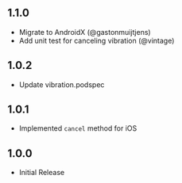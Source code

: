## 1.1.0

- Migrate to AndroidX (@gastonmuijtjens)
- Add unit test for canceling vibration (@vintage) 

## 1.0.2

- Update vibration.podspec

## 1.0.1

- Implemented `cancel` method for iOS

## 1.0.0

- Initial Release
